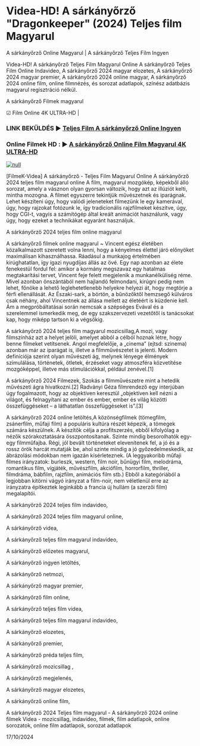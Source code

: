 # Videa-HD! A sárkányőrző "Dragonkeeper" (2024) Teljes film Magyarul




A sárkányőrző Online Magyarul | A sárkányőrző Teljes Film Ingyen

Videa-HD! A sárkányőrző Teljes Film Magyarul Online A sárkányőrző Teljes Film Online Indavideo, A sárkányőrző 2024 magyar elozetes, A sárkányőrző 2024 magyar premier, A sárkányőrző 2024 online magyar, A sárkányőrző 2024 online film, online filmnézés, és sorozat adatlapok, színész adatbázis magyarul regisztráció nélkül.

A sárkányőrző Filmek magyarul

☑ Film Online 4K ULTRA-HD |

### LINK BEKÜLDÉS ▶️ [Teljes Film A sárkányőrző Online Ingyen](https://t.co/wUMUn77kak)

### Online Filmek HD : ▶️ [A sárkányőrző Online Film Magyarul 4K ULTRA-HD](https://t.co/wUMUn77kak)

[![null](https://static.wixstatic.com/media/855a25_043b5abeb4ae4d35ac003198e7fe56ed~mv2.gif)](https://t.co/wUMUn77kak)

[FilmeK-Videa] A sárkányőrző - Teljes Film Magyarul Online A sárkányőrző 2024 teljes film magyarul online A film, magyarul mozgókép, képekből álló sorozat, amely a vásznon olyan gyorsan változik, hogy azt az illúziót kelti, mintha mozogna. A filmet egyszerre tekintjük művészetnek és iparágnak. Lehet készíteni úgy, hogy valódi jeleneteket filmezünk le egy kamerával, úgy, hogy rajzokat fotózunk le, így tradicionális rajzfilmeket készítve, úgy, hogy CGI-t, vagyis a számítógép által kreált animációt használunk, vagy úgy, hogy ezeket a technikákat egyaránt használjuk.

A sárkányőrző 2024 teljes film online magyarul

A sárkányőrző filmek online magyarul ~ Vincent egész életében közalkalmazott szeretett volna lenni, hogy a kényelmes élettel járó előnyöket maximálisan kihasználhassa. Ráadásul a munkajog értelmében kirúghatatlan, így igazi nyugdíjas állás az övé. Egy nap azonban az élete fenekestül fordul fel: amikor a kormány megszavaz egy hatalmas megtakarítási tervet, Vincent feje felett megjelenik a munkanélküliség réme. Mivel azonban önszántából nem hajlandó felmondani, kirúgni pedig nem lehet, főnöke a lehető leglehetetlenebb helyekre helyezi át, hogy megtörje a férfi ellenállását. Az Északi-sark, a börtön, a bűnözőktől hemzsegő külváros csak néhány, ahol Vincentnek az állása mellett az életéért is küzdenie kell. Ám a megpróbáltatásai során nemcsak a szépséges Evával és a szerelemmel ismerkedik meg, de egy szakszervezeti vezetőtől is tanácsokat kap, hogy miképp tartson ki a végsőkig.

A sárkányőrző 2024 teljes film magyarul mozicsillag,A mozi, vagy filmszínház azt a helyet jelöli, amelyet abból a célból hoznak létre, hogy benne filmeket vetítsenek. Angol megfelelője, a „cinema” (ejtsd: szinema) azonban már az iparágat is, illetve a filmművészetet is jelenti. Modern definíciója szerint olyan művészeti ág, melynek lényege élmények szimulálása, történetek, ötletek, érzéseket vagy atmoszféra közvetítése mozgóképpel, illetve más stimulációkkal, például zenével.[1]

A sárkányőrző 2024 Filmezek, Szokás a filmművészetre mint a hetedik művészeti ágra hivatkozni.[2] Radványi Géza filmrendező egy interjúban úgy fogalmazott, hogy az objektíven keresztül „objektíven kell nézni a világot, és felnagyítani az ember és ember, ember és világ közötti összefüggéseket – a láthatatlan összefüggéseket is”.[3]

A sárkányőrző 2024 online letöltés,A közönségfilmek (tömegfilm, zsánerfilm, műfaji film) a populáris kultúra részét képezik, a tömegek számára készülnek. A készítők célja a profitszerzés, ebből kifolyólag a nézők szórakoztatására összpontosítanak. Szinte mindig besorolhatók egy-egy filmműfajba. Régi, jól bevált történeteket elevenítenek fel, a jó és a rossz örök harcát mutatják be, ahol szinte mindig a jó győzedelmeskedik, az ábrázolási módokban nem igazán kísérleteznek. (A leggyakoribb műfaji filmes irányzatok: burleszk, western, film noir, bűnügyi film, melodráma, romantikus film, vígjáték, művészfilm, akciófilm, horrorfilm, thriller, filmdráma, bábfilm, rajzfilm, animációs film stb.) Ebből a kategóriából a legjobban kitörni vágyó irányzat a film-noir, nem véletlenül erre az irányzatra építkeztek leginkább a francia új hullám (a szerzői film) megalapítói.

A sárkányőrző 2024 teljes film indavideo,

A sárkányőrző 2024 teljes film magyarul online,

A sárkányőrző videa,

A sárkányőrző teljes film magyarul indavideo,

A sárkányőrző előzetes magyarul,

A sárkányőrző ingyen letöltés,

A sárkányőrző netmozi,

A sárkányőrző magyar premier,

A sárkányőrző film online,

A sárkányőrző teljes film videa,

A sárkányőrző teljes film magyarul indavideo,

A sárkányőrző elozetes,

A sárkányőrző premier,

A sárkányőrző préda teljes film,

A sárkányőrző mozicsillag ,

A sárkányőrző megjelenés,

A sárkányőrző magyar elozetes,

A sárkányőrző online film,

A sárkányőrző 2024 Teljes film magyarul - A sárkányőrző 2024 online filmek Videa - mozicsillag, indavideo, filmek, film adatlapok, online sorozatok, online film adatlapok, sorozat adatlapok

17/10/2024
